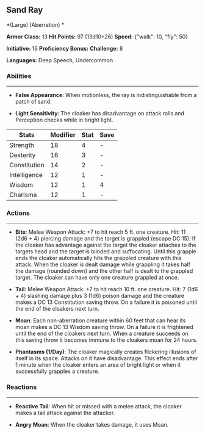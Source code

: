 ## Sand Ray
*(Large) (Aberration) *

**Armor Class:** 13
**Hit Points:** 97 (13d10+26)
**Speed:** {"walk": 10, "fly": 50}

**Initiative:** 16
**Proficiency Bonus:**
**Challenge:** 8

**Languages:** Deep Speech, Undercommon

### Abilities
 --- 
- **False Appearance**: When motionless, the ray is indistinguishable from a patch of sand.

- **Light Sensitivity**: The cloaker has disadvantage on attack rolls and Perception checks while in bright light.



| Stats | Modifier | Stat | Save
| ---- | ---- | ---- | ---- |
| Strength | 18 | 4 | - |
| Dexterity | 16 | 3 | - |
| Constitution | 14 | 2 | - |
| Intelligence | 12 | 1 | - |
| Wisdom | 12 | 1 | 4 |
| Charisma | 12 | 1 | - |

### Actions
 --- 
- **Bite**: Melee Weapon Attack: +7 to hit  reach 5 ft.  one creature. Hit: 11 (2d6 + 4) piercing damage  and the target is grappled (escape DC 15). If the cloaker has advantage against the target  the cloaker attaches to the targets head  and the target is blinded and suffocating. Until this grapple ends  the cloaker automatically hits the grappled creature with this attack. When the cloaker is dealt damage while grappling  it takes half the damage (rounded down) and the other half is dealt to the grappled target. The cloaker can have only one creature grappled at once.

- **Tail**: Melee Weapon Attack: +7 to hit  reach 10 ft.  one creature. Hit: 7 (1d6 + 4) slashing damage plus 3 (1d6) poison damage  and the creature makes a DC 13 Constitution saving throw. On a failure  it is poisoned until the end of the cloakers next turn.

- **Moan**: Each non-aberration creature within 60 feet that can hear its moan makes a DC 13 Wisdom saving throw. On a failure  it is frightened until the end of the cloakers next turn. When a creature succeeds on this saving throw  it becomes immune to the cloakers moan for 24 hours.

- **Phantasms (1/Day)**: The cloaker magically creates flickering illusions of itself in its space. Attacks on it have disadvantage. This effect ends after 1 minute  when the cloaker enters an area of bright light  or when it successfully grapples a creature.

### Reactions
 --- 
- **Reactive Tail**: When hit or missed with a melee attack, the cloaker makes a tail attack against the attacker.

- **Angry Moan**: When the cloaker takes damage, it uses Moan.

